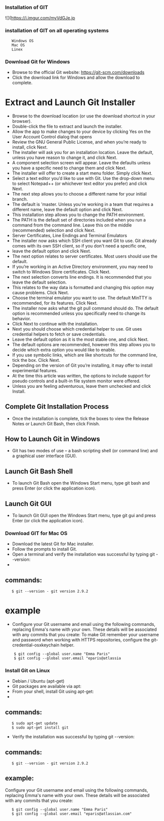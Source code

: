 ### Installation of GIT

![](https://i.imgur.com/myVdGJe.jp

### installation of GIT on all operating systems

```
   Windows OS 
   Mac OS
   Linex
```

### Download Git for Windows

* Browse to the official Git  website: https://git-scm.com/downloads
* Click the download link for Windows and allow the download to complete.
# Extract and Launch Git Installer
* Browse to the download location (or use the download shortcut in your browser). 
* Double-click the file to extract and launch the installer.
* Allow the app to make changes to your device by clicking Yes on the User Account Control dialog that opens
* Review the GNU General Public License, and when you’re ready to install, click Next.
* The installer will ask you for an installation location. Leave the default, unless you have reason to change it, and click Next.
* A component selection screen will appear. Leave the defaults unless you have a specific need to change them and click Next.
* The installer will offer to create a start menu folder. Simply click Next.
* Select a text editor you’d like to use with Git. Use the drop-down menu to select Notepad++ (or whichever text editor you prefer) and click Next.
* The next step allows you to choose a different name for your initial branch. 
* The default is 'master. Unless you're working in a team that requires a different name, leave the default option and click Next.
* This installation step allows you to change the PATH environment.
* The PATH is the default set of directories included when you run a command from the command line. Leave this on the middle (recommended) selection and click Next.
* Server Certificates, Line Endings and Terminal Emulators
* The installer now asks which SSH client you want Git to use. Git already comes with its own SSH client, so if you don't need a specific one, 
* leave the default option and click Next.
* The next option relates to server certificates. Most users should use the default.
*  If you’re working in an Active Directory environment, you may need to switch to Windows Store certificates. Click Next.
* The next selection converts line endings. It is recommended that you leave the default selection. 
* This relates to the way data is formatted and changing this option may cause problems. Click Next.
* Choose the terminal emulator you want to use. The default MinTTY is recommended, for its features. Click Next.
* The installer now asks what the git pull command should do. The default option is recommended unless you specifically need to change its behavior. 
* Click Next to continue with the installation.
* Next you should choose which credential helper to use. Git uses credential helpers to fetch or save credentials. 
* Leave the default option as it is the most stable one, and click Next.
* The default options are recommended, however this step allows you to decide which extra option you would like to enable. 
* If you use symbolic links, which are like shortcuts for the command line, tick the box. Click Next.
* Depending on the version of Git you’re installing, it may offer to install experimental features. 
* At the time this article was written, the options to include support for pseudo controls and a built-in file system monitor were offered.
* Unless you are feeling adventurous, leave them unchecked and click Install.

## Complete Git Installation Process

* Once the installation is complete, tick the boxes to view the Release Notes or Launch Git Bash, then click Finish.
 
## How to Launch Git in Windows

* Git has two modes of use – a bash scripting shell (or command line) and a graphical user interface (GUI).

## Launch Git Bash Shell
* To launch Git Bash open the Windows Start menu, type git bash and press Enter (or click the application icon).
## Launch Git GUI
* To launch Git GUI open the Windows Start menu, type git gui and press Enter (or click the application icon).

### Download GIT for Mac OS

* Download the latest Git for Mac installer.
* Follow the prompts to install Git.
* Open a terminal and verify the installation was successful by typing git --version:
* 
## commands:

```
   $ git --version - git version 2.9.2
```

# example

* Configure your Git username and email using the following commands, replacing Emma's name with your own. These details will be associated with any commits that you create:
 To make Git remember your username and password when working with HTTPS repositories, configure the git-credential-osxkeychain helper.

       
```       
    $ git config --global user.name "Emma Paris"
    $ git config --global user.email "eparis@atlassia
```    
### Install Git on Linux

* Debian / Ubuntu (apt-get)
* Git packages are available via apt:
* From your shell, install Git using apt-get:
* 
## commands:

```
   $ sudo apt-get update
   $ sudo apt-get install git
```   
* Verify the installation was successful by typing git --version:

## commands:

```
   $ git --version - git version 2.9.2
```


## example:

Configure your Git username and email using the following commands, replacing Emma's name with your own. These details will be associated with any commits that you create:

```
   $ git config --global user.name "Emma Paris"
   $ git config --global user.email "eparis@atlassian.com"
```
   























